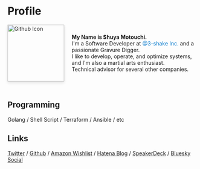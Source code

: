 # Profile

<div style="display: flex; align-items: center; padding-bottom: 20px; margin-bottom: 20px;">
    <a href="https://github.com/nwiizo" target="_blank">
        <img src="https://github.com/nwiizo.png" alt="Github Icon" width="150" style="margin-right: 20px; box-shadow: 0 4px 8px rgba(0,0,0,0.1); transition: transform 0.3s ease-in-out;" onmouseover="this.style.transform='rotate(360deg)'" onmouseout="this.style.transform='rotate(0deg)'">
    </a>
    <div style="text-align: left;">
        <strong>My Name is Shuya Motouchi.</strong><br>
        I'm a Software Developer at <a href="https://3-shake.com/" style="color: #0077cc; text-decoration: none;">@3-shake Inc.</a> and a passionate Gravure Digger.<br>
        I like to develop, operate, and optimize systems, and I'm also a martial arts enthusiast.<br>
        Technical advisor for several other companies.
    </div>
</div>


## Programming
Golang / Shell Script / Terraform / Ansible / etc 

## Links 
[Twitter](https://twitter.com/nwiizo) / [Github](https://github.com/nwiizo) / [Amazon Wishlist](https://www.amazon.co.jp/registry/wishlist/1R5ZE9A1TGDZJ) / [Hatena Blog](http://syu-m-5151.hatenablog.com/) / [SpeakerDeck](https://speakerdeck.com/nwiizo) / [Bluesky Social](https://bsky.app/profile/nwiizo.bsky.social)
